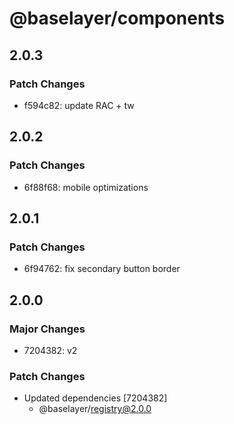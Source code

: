 # @baselayer/components

## 2.0.3

### Patch Changes

- f594c82: update RAC + tw

## 2.0.2

### Patch Changes

- 6f88f68: mobile optimizations

## 2.0.1

### Patch Changes

- 6f94762: fix secondary button border

## 2.0.0

### Major Changes

- 7204382: v2

### Patch Changes

- Updated dependencies [7204382]
  - @baselayer/registry@2.0.0
